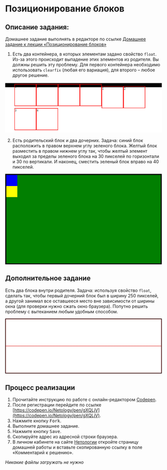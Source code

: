 Позиционирование блоков
===

## Описание задания:

Домашнее задание выполнять в редакторе по ссылке [Домашнее задание к лекции «Позиционирование блоков»](https://codepen.io/Netology/pen/gXQLjV)

1. Есть два контейнера, в которых элементам задано свойство `float`. Из-за этого происходит выпадение этих элементов из родителя. Вы должны решить эту проблему. Для первого контейнера необходимо использовать `clearfix` (любая его вариация), для второго – любое другое решение.

![position-1](resourses/position-1.jpg)

2. Есть родительский блок и два дочерних. Задача: синий блок расположить в правом верхнем углу зеленого блока. Желтый блок разместить в правом нижнем углу так, чтобы желтый элемент выходил за пределы зеленого блока на 30 пикселей по горизонтали и 30 по вертикали. И наконец, сместить зеленый блок вправо на 40 пикселей.

![position-3](resourses/position-3.jpg)

## Дополнительное задание

Есть два блока внутри родителя. Задача: используя свойство `float`, сделать так, чтобы первый дочерний блок был в ширину 250 пикселей, а другой занимал все оставшееся место вне зависимости от ширины окна (для проверки нужно сжать окно браузера). Попутно решить проблему с вытеканием любым удобным способом.

![position-3](resourses/position-4.jpg)

## Процесс реализации

1. Прочитайте инструкцию по работе с онлайн-редактором [Codepen](https://netology-university.bitbucket.io/guides/wm/codepen-guide/).
2. После регистрации перейдите по ссылке [https://codepen.io/Netology/pen/gXQLjV](https://codepen.io/Netology/pen/gXQLjV).
3. Нажмите кнопку <kbd>Fork</kbd>.
4. Выполните домашнее задание.
5. Нажмите кнопку <kbd>Save</kbd>.
6. Скопируйте адрес из адресной строки браузера.
7. В личном кабинете на сайте [Нетологии](https://netology.ru/) откройте страницу домашней работы и вставьте скопированную ссылку в поле «Комментарий к решению».

*Никакие файлы загружать не нужно*
